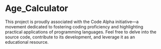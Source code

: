 # Age_Calculator
This project is proudly associated with the Code Alpha initiative—a movement dedicated to fostering coding proficiency and highlighting practical applications of programming languages. Feel free to delve into the source code, contribute to its development, and leverage it as an educational resource.

